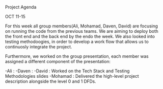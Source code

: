 Project Agenda


OCT 11-15


For this week all group members(Ali, Mohamad, Daven, David)  are focusing on running the code from the previous teams. We are aiming to deploy both the front end and the back end by the endo the week. We also looked into testing methodoogies, in order to develop a work flow that allows us to continuosly integrate the project. 

Furthermore, we worked on the group presentation, each member was assigned a different component of the presentation: 

-Ali :
-Daven :
-David : Worked on the Tech Stack and Testing Methodologies slides
-Mohamad : Delivered the high-level project description alongside the level 0 and 1 DFDs.








